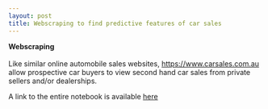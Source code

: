 ```yaml
---
layout: post
title: Webscraping to find predictive features of car sales
---
```


**Webscraping** <br />  <br />  Like similar online automobile sales websites, <https://www.carsales.com.au> allow prospective car buyers to view second hand car sales from private sellers and/or dealerships.

A link to the entire notebook is available [here](https://github.com/factorwonk/Portfolio/blob/master/carsales-scraper-full.ipynb)
